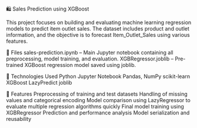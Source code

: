 🛍️ Sales Prediction using  XGBoost

This project focuses on building and evaluating machine learning regression models to predict item outlet sales. The dataset includes product and outlet information, and the objective is to forecast Item_Outlet_Sales using various features.

📁 Files
sales-prediction.ipynb – Main Jupyter notebook containing all preprocessing, model training, and evaluation.
XGBRegressor.joblib – Pre-trained XGBoost regression model saved using joblib.


🔧 Technologies Used
Python
Jupyter Notebook
Pandas, NumPy
scikit-learn
XGBoost
LazyPredict
joblib

🚀 Features
Preprocessing of training and test datasets
Handling of missing values and categorical encoding
Model comparison using LazyRegressor to evaluate multiple regression algorithms quickly
Final model training using XGBRegressor
Prediction and performance analysis
Model serialization and reusability
